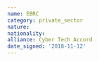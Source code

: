 ```yaml
---
name: EBRC
category: private_sector
nature: 
nationality: 
alliance: Cyber Tech Accord
date_signed: '2018-11-12'
---
```

    